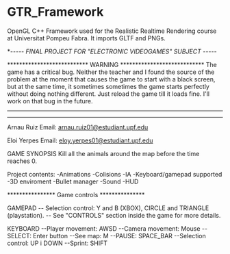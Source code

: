 # GTR_Framework
OpenGL C++ Framework used for the Realistic Realtime Rendering course at Universitat Pompeu Fabra.
It imports GLTF and PNGs.

**----- FINAL PROJECT FOR "ELECTRONIC VIDEOGAMES" SUBJECT -----*

*************************** WARNING ****************************
 The game has a critical bug. Neither the teacher and I found the source of the problem
 at the moment that causes the game to start with a black screen, but at the same time,
 it sometimes sometimes the game starts perfectly without doing nothing different. 
 Just reload the game till it loads fine. I'll work on that bug in the future.
*****************************************************************
 
*****************************************************************
Arnau Ruiz
Email: arnau.ruiz01@estudiant.upf.edu

Eloi Yerpes
Email: eloy.yerpes01@estudiant.upf.edu

GAME SYNOPSIS
Kill all the animals around the map before the time reaches 0.

Project contents:
-Animations
-Colisions
-IA
-Keyboard/gamepad supported
-3D enviroment
-Bullet manager
-Sound
-HUD


**************** Game controls ***************

GAMEPAD
-- Selection control: Y and B (XBOX), CIRCLE and TRIANGLE (playstation).
-- See "CONTROLS" section inside the game for more details.

KEYBOARD
--Player movement: AWSD
--Camera movement: Mouse
--SELECT: Enter button
--See map: M
--PAUSE: SPACE_BAR
--Selection control: UP i DOWN
--Sprint: SHIFT
